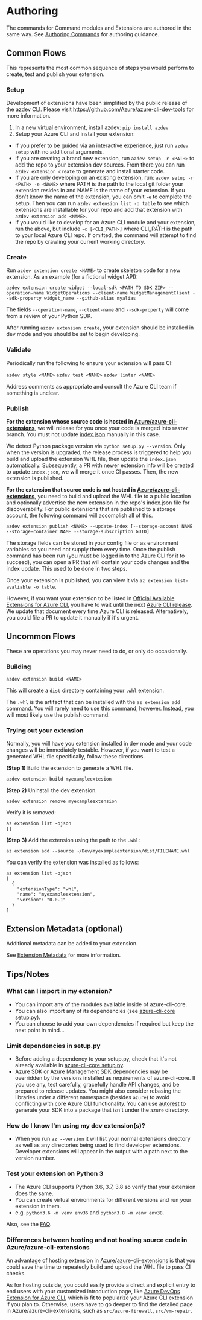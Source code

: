 # Authoring

The commands for Command modules and Extensions are authored in the same way. See [Authoring Commands](https://github.com/Azure/azure-cli/blob/master/doc/authoring_command_modules/authoring_commands.md) for authoring guidance.

## Common Flows

This represents the most common sequence of steps you would perform to create, test and publish your extension.

### Setup

Development of extensions have been simplified by the public release of the azdev CLI. Please visit https://github.com/Azure/azure-cli-dev-tools for more information.

1. In a new virtual environment, install azdev: `pip install azdev`
2. Setup your Azure CLI and install your extension:
  - If you prefer to be guided via an interactive experience, just run `azdev setup` with no additional arguments.
  - If you are creating a brand new extension, run `azdev setup -r <PATH>` to add the repo to your extension dev sources. From there you can run `azdev extension create` to generate and install starter code.
  - If you are only developing on an existing extension, run: `azdev setup -r <PATH> -e <NAME>` where PATH is the path to the local git folder your extension resides in and NAME is the name of your extension. If you don't know the name of the extension, you can omit `-e` to complete the setup. Then you can run `azdev extension list -o table` to see which extensions are installable for your repo and add that extension with `azdev extension add <NAME>`.
  - If you would like to develop for an Azure CLI module and your extension, run the above, but include `-c [<CLI_PATH>]` where CLI_PATH is the path to your local Azure CLI repo. If omitted, the command will attempt to find the repo by crawling your current working directory.

### Create

Run `azdev extension create <NAME>` to create skeleton code for a new extension. As an example (for a fictional widget API):

```azurecli
azdev extension create widget --local-sdk <PATH TO SDK ZIP> --operation-name WidgetOperations --client-name WidgetManagementClient --sdk-property widget_name --github-alias myalias
```

The fields `--operation-name`, `--client-name` and `--sdk-property` will come from a review of your Python SDK.

After running `azdev extension create`, your extension should be installed in dev mode and you should be set to begin developing.

### Validate

Periodically run the following to ensure your extension will pass CI:

`azdev style <NAME>`
`azdev test <NAME>`
`azdev linter <NAME>`

Address comments as appropriate and consult the Azure CLI team if something is unclear.

### Publish

**For the extension whose source code is hosted in [Azure/azure-cli-extensions](https://github.com/Azure/azure-cli-extensionsb)**, we will release for you once your code is merged into `master` branch. You must not update [index.json](https://github.com/Azure/azure-cli-extensions/blob/master/src/index.json) manually in this case.

We detect Python package version via `python setup.py --version`. Only when the version is upgraded, the release process is triggered to help you build and upload the extension WHL file, then update the `index.json` automatically. Subsequently, a PR with newer extension info will be created to update `index.json`, we will merge it once CI passes. Then, the new extension is published.

**For the extension that source code is not hosted in [Azure/azure-cli-extensions](https://github.com/Azure/azure-cli-extensions)**, you need to build and upload the WHL file to a public location and optionally advertise the new extension in the repo's index.json file for discoverability. For public extensions that are published to a storage account, the following command will accomplish all of this.

`azdev extension publish <NAME> --update-index [--storage-account NAME --storage-container NAME --storage-subscription GUID]`

The storage fields can be stored in your config file or as environment variables so you need not supply them every time. Once the publish command has been run (you must be logged in to the Azure CLI for it to succeed), you can open a PR that will contain your code changes and the index update. This used to be done in two steps.

Once your extension is published, you can view it via `az extension list-avaliable -o table`.

However, if you want your extension to be listed in [Official Available Extensions for Azure CLI](https://docs.microsoft.com/cli/azure/azure-cli-extensions-list), you have to wait until the next [Azure CLI release](https://github.com/Azure/azure-cli/milestones). We update that document every time Azure CLI is released. Alternatively, you could file a PR to update it manually if it's urgent.

## Uncommon Flows

These are operations you may never need to do, or only do occasionally.

### Building

`azdev extension build <NAME>`

This will create a `dist` directory containing your `.whl` extension.

The `.whl` is the artifact that can be installed with the `az extension add` command. You will rarely need to use this command, however. Instead, you will most likely use the publish command.

### Trying out your extension

Normally, you will have you extension installed in dev mode and your code changes will be immediately testable. However, if you want to test a generated WHL file specifically, follow these directions.

**(Step 1)** Build the extension to generate a WHL file.

`azdev extension build myexampleextesion`

**(Step 2)** Uninstall the dev extension.

`azdev extension remove myexampleextension`

Verify it is removed:

```azurecli
az extension list -ojson
[]
```

**(Step 3)** Add the extension using the path to the `.whl`:

`az extension add --source ~/Dev/myexampleextension/dist/FILENAME.whl`

You can verify the extension was installed as follows:

```azurecli
az extension list -ojson
[
  {
    "extensionType": "whl",
    "name": "myexampleextension",
    "version": "0.0.1"
  }
]
```

## Extension Metadata (optional)

Additional metadata can be added to your extension.

See [Extension Metadata](metadata.md) for more information.


## Tips/Notes

### What can I import in my extension?

- You can import any of the modules available inside of azure-cli-core.
- You can also import any of its dependencies (see [azure-cli-core setup.py](https://github.com/Azure/azure-cli/blob/master/src/azure-cli-core/setup.py)).
- You can choose to add your own dependencies if required but keep the next point in mind...

### Limit dependencies in setup.py

- Before adding a dependency to your setup.py, check that it's not already available in [azure-cli-core setup.py](https://github.com/Azure/azure-cli/blob/master/src/azure-cli-core/setup.py).
- Azure SDK or Azure Management SDK dependencies may be overridden by the versions installed as requirements of azure-cli-core. If you use any, test carefully, gracefully handle API changes, and be prepared to release updates. You might also consider rebasing the libraries under a different namespace (besides `azure`) to avoid conflicting with core Azure CLI functionality. You can use [autorest](https://github.com/azure/autorest) to generate your SDK into a package that isn't under the `azure` directory.

### How do I know I'm using my dev extension(s)?

- When you run `az --version` it will list your normal extensions directory as well as any directories being used to find developer extensions. Developer extensions will appear in the output with a path next to the version number.

### Test your extension on Python 3

- The Azure CLI supports Python 3.6, 3.7, 3.8 so verify that your extension does the same.
- You can create virtual environments for different versions and run your extension in them.
- e.g. `python3.6 -m venv env36` and `python3.8 -m venv env38`.


Also, see the [FAQ](faq.md).

### Differences between hosting and not hosting source code in Azure/azure-cli-extensions

An advantage of hosting extension in [Azure/azure-cli-extensions](https://github.com/Azure/azure-cli-extensionsb) is that you could save the time to repeatedly build and upload the WHL file to pass CI checks.

As for hosting outside, you could easily provide a direct and explicit entry to end users with your customized introduction page, like [Azure DevOps Extension for Azure CLI](https://github.com/Azure/azure-devops-cli-extension), which is fit to popularize your Azure CLI extension if you plan to.
Otherwise, users have to go deeper to find the detailed page in Azure/azure-cli-extensions, such as `src/azure-firewall`, `src/vm-repair`.
